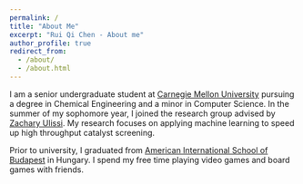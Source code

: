 ```yaml
---
permalink: /
title: "About Me"
excerpt: "Rui Qi Chen - About me"
author_profile: true
redirect_from: 
  - /about/
  - /about.html
---
```


I am a senior undergraduate student at [Carnegie Mellon University](https://www.cmu.edu/) pursuing a degree in Chemical Engineering and a minor in Computer Science. In the summer of my sophomore year, I joined the research group advised by [Zachary Ulissi](https://ulissigroup.cheme.cmu.edu/bio/). My research focuses on applying machine learning to speed up high throughput catalyst screening. 

Prior to university, I graduated from [American International School of Budapest](https://www.aisb.hu/) in Hungary. I spend my free time playing video games and board games with friends. 
